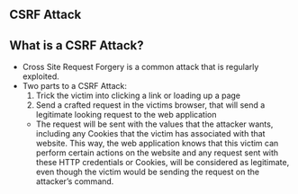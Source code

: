 ## CSRF Attack

## What is a CSRF Attack?
  * Cross Site Request Forgery is a common attack that is regularly exploited. 
  * Two parts to a CSRF Attack:
    1) Trick the victim into clicking a link or loading up a page
    2) Send a crafted request in the victims browser, that will send a legitimate looking request to the web application
    * The request will be sent with the values that the attacker wants, including any Cookies that the victim has associated with that website. This way, the web application knows that this victim can perform certain actions on the website and any request sent with these HTTP credentials or Cookies, will be considered as legitimate, even though the victim would be sending the request on the attacker’s command.